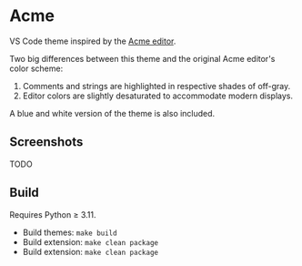 # Acme

VS Code theme inspired by the [Acme editor](https://en.wikipedia.org/wiki/Acme_%28text_editor%29). 

Two big differences between this theme and the original Acme editor's color scheme:
1. Comments and strings are highlighted in respective shades of off-gray.
2. Editor colors are slightly desaturated to accommodate modern displays.

A blue and white version of the theme is also included.

## Screenshots

TODO

## Build

Requires Python ≥ 3.11.
- Build themes: `make build`
- Build extension: `make clean package`
- Build extension: `make clean package`